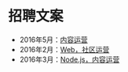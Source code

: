 # 招聘文案

- 2016年5月：[内容运营](https://github.com/xitu/recruitment/blob/master/2016-05-content-operation.md)
- 2016年2月：[Web，社区运营](https://github.com/xitu/recruitment/blob/master/2016-02-web-and-gold-operation.md)
- 2016年3月：[Node.js，内容运营](https://github.com/xitu/recruitment/blob/master/2016-03-node-and-operation.md)
